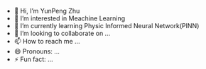- 👋 Hi, I’m YunPeng Zhu
- 👀 I’m interested in Meachine Learning
- 🌱 I’m currently learning Physic Informed Neural Network(PINN)
- 💞️ I’m looking to collaborate on ...
- 📫 How to reach me ...
- 😄 Pronouns: ...
- ⚡ Fun fact: ...

<!---
ZzYyPp47/ZzYyPp47 is a ✨ special ✨ repository because its `README.md` (this file) appears on your GitHub profile.
You can click the Preview link to take a look at your changes.
--->

